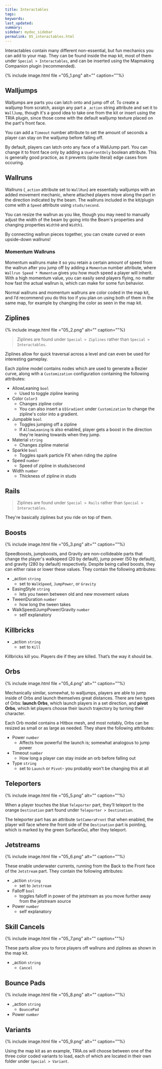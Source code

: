 ```yaml
---
title: Interactables
tags: 
keywords: 
last_updated: 
summary: 
sidebar: mydoc_sidebar
permalink: 05_interactables.html
---
```


Interactables contain many different non-essential, but fun mechanics you can add to your map. They can be found inside the map kit, most of them under `Special > Interactables`, and can be inserted using the Mapmaking Companion plugin (recommended).

{% include image.html file ="05_1.png" alt="" caption=""%}
## Walljumps
Walljumps are parts you can latch onto and jump off of. To create a walljump from scratch, assign any part a `_action` string attribute and set it to `WallJump`, though it's a good idea to take one from the kit or insert using the TRIA plugin, since those come with the default walljump texture placed on the part's front face. 

You can add a `Timeout` number attribute to set the amount of seconds a player can stay on the walljump before falling off.

By default, players can latch onto any face of a WallJump part. You can change it to front face only by adding a `UseFrontOnly` boolean attribute. This is generally good practice, as it prevents (quite literal) edge cases from occuring.

## Wallruns
Wallruns (`_action` attribute set to `WallRun`) are essentially walljumps with an added movement mechanic, where attached players move along the part in the direction indicated by the beam. The wallruns included in the kit/plugin come with a `Speed` attribute using `studs/second`. 

You can resize the wallrun as you like, though you may need to manually adjust the width of the beam by going into the Beam's properties and changing properties `Width0` and `Width1`. 

By connecting wallrun pieces together, you can create curved or even upside-down wallruns!

### Momentum Wallruns
Momentum wallruns make it so you retain a certain amount of speed from the wallrun after you jump off by adding a `Momentum` number attribute, where `Wallrun Speed * Momentum` gives you how much speed a player will inherit. With a high momentum value, you can easily send players flying, no matter how fast the actual wallrun is, which can make for some fun behavior.

Normal wallruns and momentum wallruns are color coded in the map kit, and I’d recommend you do this too if you plan on using both of them in the same map, for example by changing the color as seen in the map kit.

## Ziplines
{% include image.html file ="05_2.png" alt="" caption=""%}

> Ziplines are found under `Special > Ziplines` rather than `Special > Interactables`.

Ziplines allow for quick traversal across a level and can even be used for interesting gameplay. 

Each zipline model contains nodes which are used to generate a Bezier curve, along with a `Customization` configuration containing the following attributes:

- AllowLeaning `bool`
    - Used to toggle zipline leaning
- Color `Color3`
    - Changes zipline color
    - You can also insert a `UIGradient` under `Customization` to change the zipline's color into a gradient.
- Jumpable `bool`
    - Toggles jumping off a zipline
    - If `AllowLeaning` is also enabled, player gets a boost in the direction they're leaning towards when they jump.
- Material `string`
    - Changes zipline material
- Sparkle `bool`
    - Toggles spark particle FX when riding the zipline
- Speed `number`
    - Speed of zipline in studs/second
- Width `number`
    - Thickness of zipline in studs

## Rails
> Ziplines are found under `Special > Rails` rather than `Special > Interactables`.

They're basically ziplines but you ride on top of them.

## Boosts
{% include image.html file ="05_3.png" alt="" caption=""%}

Speedboosts, jumpboosts, and Gravity are non-collideable parts that change the player's walkspeed (20 by default), jump power (50 by default), and gravity (280 by default) respectively. Despite being called boosts, they can either raise or lower these values. They contain the following attributes:

- _action `string`
    - set to `WalkSpeed`, `JumpPower`, or `Gravity`
- EasingStyle `string`
    - lets you tween between old and new movement values
- TweenDuration `number`
    - how long the tween takes
- WalkSpeed/JumpPower/Gravity `number`
    - self explanatory

## Killbricks
- _action `string`
    - set to `Kill`

Killbricks kill you. Players die if they are killed. That’s the way it should be.

## Orbs
{% include image.html file ="05_4.png" alt="" caption=""%}

Mechanically similar, somewhat, to walljumps, players are able to jump inside of Orbs and launch themselves great distances. There are two types of Orbs: **launch Orbs**, which launch players in a set direction, and **pivot Orbs**, which let players choose their launch trajectory by turning their character.

Each Orb model contains a Hitbox mesh, and most notably, Orbs can be resized as small or as large as needed. They share the following attributes:

- Power `number`
    - Affects how powerful the launch is; somewhat analogous to jump power
- Timeout `number`
    - How long a player can stay inside an orb before falling out
- Type `string`
    - set to `Launch` or `Pivot`- you probably won't be changing this at all

## Teleporters
{% include image.html file ="05_5.png" alt="" caption=""%}

When a player touches the blue `Teleporter` part, they’ll teleport to the orange `Destination` part found under `Teleporter > Destination`. 

The teleporter part has an attribute `SetCameraFront` that when enabled, the player will face where the front side of the `Destination` part is pointing, which is marked by the green SurfaceGui, after they teleport.

## Jetstreams
{% include image.html file ="05_6.png" alt="" caption=""%}

These enable underwater currents, running from the Back to the Front face of the `Jetstream` part. They contain the following attributes:

- _action `string`
    - set to `Jetstream`
- Falloff `bool`
    - toggles falloff in power of the jetstream as you move further away from the jetstream source
- Power `number`
    - self explanatory

## Skill Cancels
{% include image.html file ="05_7.png" alt="" caption=""%}

These parts allow you to force players off wallruns and ziplines as shown in the map kit.

- _action `string`
    - `Cancel`

## Bounce Pads
{% include image.html file ="05_8.png" alt="" caption=""%}

- _action `string`
    - `BouncePad`
- Power `number`

## Variants
{% include image.html file ="05_9.png" alt="" caption=""%}

Using the map kit as an example, TRIA.os will choose between one of the three color coded variants to load, each of which are located in their own folder under `Special > Variant`.
















































































































































































































































































































































































































































































































































































































































































































































































































































































































































































































































































































































































































































































































































































































































































































































































































































































































































































































































































































































































































































































































































































































































































































































































































































































































































































































































































































































































































































































































































































































































































































































































































































































































































































































































































































































































































































































































































































































































































































































































































































































































































































































































































































































































































































































































































































































































































































































































































































































































































































































































































































































































